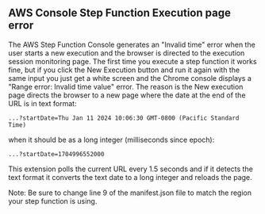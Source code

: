 ## AWS Console Step Function Execution page error

The AWS Step Function Console generates an "Invalid time" error when the user starts a new 
execution and the browser is directed to the execution session monitoring page. The first time 
you execute a step function it works fine, but if you click the New Execution button and run 
it again with the same input you just get a white screen and the Chrome console displays a 
"Range error: Invalid time value" error.  The reason is the New execution page directs 
the browser to a new page where the date at the end of the URL is in text format:

`...?startDate=Thu Jan 11 2024 10:06:30 GMT-0800 (Pacific Standard Time)`

when it should be as a long integer (milliseconds since epoch):

`...?startDate=1704996552000`

This extension polls the current URL every 1.5 seconds and if it detects the text format it converts
the text date to a long integer and reloads the page.

Note: Be sure to change line 9 of the manifest.json file to match the region your step
function is using.
